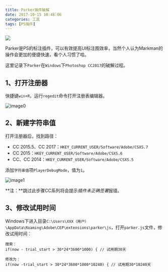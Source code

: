 ```yaml
---
title: Parker插件破解
date: 2017-10-15 10:48:06
categories: 工具
tags: [PS插件]
---
```


<img class="full-image" src="http://oohkvf5b9.bkt.clouddn.com/A04%20Parker.jpg">

Parker是PS的标注插件，可以有效提高UI标注图效率，当然个人认为Markman的操作会更加的便捷快速，看个人习惯了哈。<!--more-->

这里记录下`Parker`在`Windows`下`Photoshop CC2017`的破解过程。

## 1、打开注册器

快捷键`win+R`，运行`regedit`命令打开注册表编辑器。

![image0](http://oohkvf5b9.bkt.clouddn.com/A05-image0.png)

## 2、新建字符串值

打开注册器后，找到路径：

- CC 2015.5、CC 2017：`HKEY_CURRENT_USER/Software/Adobe/CSXS.7`
- CC 2015：`HKEY_CURRENT_USER/Software/Adobe/CSXS.6`
- CC、CC 2014：`HKEY_CURRENT_USER/Software/Adobe/CSXS.5`

添加`字符串值`项`PlayerDebugMode`，值为`1`。

![image1](http://oohkvf5b9.bkt.clouddn.com/A05-image1.gif)

**注：**跳过此步骤CC系列将会提示*插件未正确签署*报错。

## 3、修改试用时间

Windows下进入目录`C:\Users\XXX（用户）\AppData\Roaming\Adobe\CEP\extensions\parker\js`，打开`parker.js`文件，修改试用时间：

```
搜索：
if(now - trial_start > 30*24*3600*1000) { // 试用期30天

修改为：
if(now -trial_start > 30*24*3600*1000*10240) { // 试用期30*10240天
```



